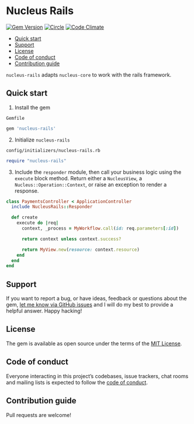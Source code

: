 # Nucleus Rails

[![Gem Version](https://badge.fury.io/rb/nucleus-rails.svg)](https://rubygems.org/gems/nucleus-rails)
[![Circle](https://circleci.com/gh/dodgerogers/nucleus-rails/tree/main.svg?style=shield)](https://app.circleci.com/pipelines/github/dodgerogers/nucleus-rails?branch=main)
[![Code Climate](https://codeclimate.com/github/dodgerogers/nucleus-rails/badges/gpa.svg)](https://codeclimate.com/github/dodgerogers/nucleus-rails)

- [Quick start](#quick-start)
- [Support](#support)
- [License](#license)
- [Code of conduct](#code-of-conduct)
- [Contribution guide](#contribution-guide)

`nucleus-rails` adapts `nucleus-core` to work with the rails framework.

## Quick start

1. Install the gem

`Gemfile`

```ruby
gem 'nucleus-rails'
```

2. Initialize `nucleus-rails`

`config/initializers/nucleus-rails.rb`

```ruby
require "nucleus-rails"
```

3. Include the `responder` module, then call your business logic using the `execute` block method. Return either a `NucleusView`, a `Nucleus::Operation::Context`, or raise an exception to render a response.

```ruby
class PaymentsController < ApplicationController
  include NucleusRails::Responder

  def create
    execute do |req|
      context, _process = MyWorkflow.call(id: req.parameters[:id])

      return context unless context.success?

      return MyView.new(resource: context.resource)
    end
  end
end
```

## Support

If you want to report a bug, or have ideas, feedback or questions about the gem, [let me know via GitHub issues](https://github.com/dodgerogers/nucleus-rails/issues/new) and I will do my best to provide a helpful answer. Happy hacking!

## License

The gem is available as open source under the terms of the [MIT License](LICENSE.txt).

## Code of conduct

Everyone interacting in this project’s codebases, issue trackers, chat rooms and mailing lists is expected to follow the [code of conduct](CODE_OF_CONDUCT.md).

## Contribution guide

Pull requests are welcome!
